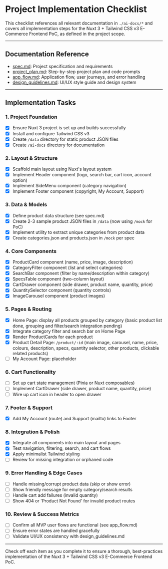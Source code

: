 # Project Implementation Checklist

This checklist references all relevant documentation in `./ai-docs/*` and covers all implementation steps for the Nuxt 3 + Tailwind CSS v3 E-Commerce Frontend PoC, as defined in the project scope.

---

## Documentation Reference
- [spec.md](./spec.md): Project specification and requirements
- [project_plan.md](./project_plan.md): Step-by-step project plan and code prompts
- [app_flow.md](./app_flow.md): Application flow, user journeys, and error handling
- [design_guidelines.md](./design_guidelines.md): UI/UX style guide and design system

---

## Implementation Tasks

### 1. Project Foundation
- [x] Ensure Nuxt 3 project is set up and builds successfully
- [x] Install and configure Tailwind CSS v3
- [x] Create `/data` directory for static product JSON files
- [x] Create `/ai-docs` directory for documentation

### 2. Layout & Structure
- [x] Scaffold main layout using Nuxt's layout system
- [x] Implement Header component (logo, search bar, cart icon, account option)
- [x] Implement SideMenu component (category navigation)
- [x] Implement Footer component (copyright, My Account, Support)

### 3. Data & Models
- [x] Define product data structure (see spec.md)
- [x] Create 2-3 sample product JSON files in `/data` (now using `/mock` for PoC)
- [x] Implement utility to extract unique categories from product data
- [x] Create categories.json and products.json in `/mock` per spec

### 4. Core Components
- [x] ProductCard component (name, price, image, description)
- [x] CategoryFilter component (list and select categories)
- [x] SearchBar component (filter by name/description within category)
- [x] SpecsTable component (two-column layout)
- [x] CartDrawer component (side drawer, product name, quantity, price)
- [x] QuantitySelector component (quantity controls)
- [x] ImageCarousel component (product images)

### 5. Pages & Routing
- [x] Home Page: display all products grouped by category (basic product list done, grouping and filter/search integration pending)
- [x] Integrate category filter and search bar on Home Page
- [x] Render ProductCards for each product
- [x] Product Detail Page: `/product/:id` (main image, carousel, name, price, colours, description, specs, quantity selector, other products, clickable related products)
- [ ] My Account Page: placeholder

### 6. Cart Functionality
- [ ] Set up cart state management (Pinia or Nuxt composables)
- [ ] Implement CartDrawer (side drawer, product name, quantity, price)
- [ ] Wire up cart icon in header to open drawer

### 7. Footer & Support
- [x] Add My Account (route) and Support (mailto) links to Footer

### 8. Integration & Polish
- [x] Integrate all components into main layout and pages
- [x] Test navigation, filtering, search, and cart flows
- [x] Apply minimalist Tailwind styling
- [ ] Review for missing integration or orphaned code

### 9. Error Handling & Edge Cases
- [ ] Handle missing/corrupt product data (skip or show error)
- [ ] Show friendly message for empty category/search results
- [ ] Handle cart add failures (invalid quantity)
- [ ] Show 404 or 'Product Not Found' for invalid product routes

### 10. Review & Success Metrics
- [ ] Confirm all MVP user flows are functional (see app_flow.md)
- [ ] Ensure error states are handled gracefully
- [ ] Validate UI/UX consistency with design_guidelines.md

---

Check off each item as you complete it to ensure a thorough, best-practices implementation of the Nuxt 3 + Tailwind CSS v3 E-Commerce Frontend PoC.
